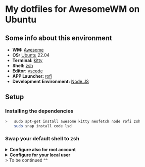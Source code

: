 # My dotfiles for AwesomeWM on Ubuntu</h1>

## Some info about this environment

- **WM:** [Awesome](https://github.com/awesomeWM/awesome)
- **OS:** [Ubuntu](https://ubuntu.com/) 22.04
- **Terminal:** [kitty](https://sw.kovidgoyal.net/kitty/)
- **Shell:** [zsh](https://www.zsh.org/)
- **Editor:** [vscode](https://github.com/microsoft/vscode)
- **APP Launcher:** [rofi](https://github.com/davatorium/rofi)
- **Development Environment:** [Node.JS](https://github.com/nodejs/node)

## Setup

### Installing the dependencies

```sh
>   sudo apt-get install awesome kitty neofetch node rofi zsh  
    sudo snap install code lsd
```

### Swap your default shell to zsh

<details>
    <summary>
        <b>
        Configure also for root account
        </b>
    </summary>

```sh
>   sudo chsh -s /bin/zsh %your-user%
    sudo chsh -s /bin/zsh root
```

Then copy the content of the file [.zshrc](https://github.com/carlosmoshudev/wm-dotfiles/blob/main/.zshrc) to your user ~/.zshrc and link to root

```sh
>   sudo ln -s ~/.zshrc /root/.zshrc
```

</details>
<details>
    <summary>
        <b>
        Configure for your local user
        </b>
    </summary>

```sh
>   sudo chsh -s /bin/zsh %your-user%
```

Then copy the content of the file [.zshrc](https://github.com/carlosmoshudev/wm-dotfiles/blob/main/.zshrc) to your user ~/.zshrc

</details>
> To be continued ^^
